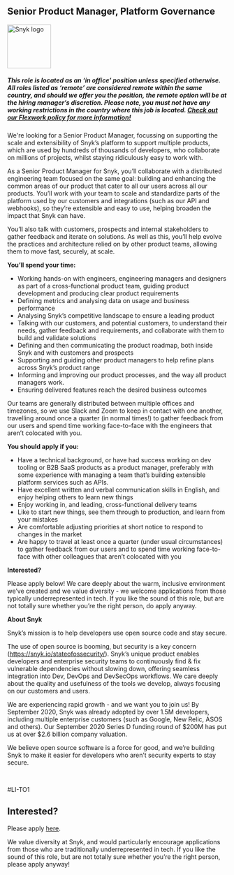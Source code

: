Senior Product Manager, Platform Governance
---

<img src="https://res.cloudinary.com/snyk/image/upload/v1537345894/press-kit/brand/logo-black.png" width="100" alt="Snyk logo" />

<h5><span data-sheets-formula-bar-text-style="font-size:13px;color:#000000;font-weight:normal;text-decoration:none;font-family:'Arial';font-style:normal;text-decoration-skip-ink:none;">This role is located as an ‘in office’ position unless specified otherwise. All roles listed as ‘remote’ are considered remote within the same country, and should we offer you the position, the remote option will be at the hiring manager’s discretion. Please note, you must not have any working restrictions in the country where this job is located. </span><a href="https://snyk.io/blog/introducing-flex-work-the-future-of-work-at-snyk/" target="_blank" data-sheets-formula-bar-text-link="https://snyk.io/blog/introducing-flex-work-the-future-of-work-at-snyk/" data-sheets-formula-bar-text-style="font-size:13px;color:#1155cc;font-weight:normal;text-decoration:underline;font-family:''Arial'';font-style:normal;text-decoration-skip-ink:none;">Check out our Flexwork policy for more information!</a></h5>
<p><span style="font-weight: 400;">We're looking for a Senior Product Manager, focussing on supporting the scale and extensibility of Snyk’s platform to support multiple products, which are used by hundreds of thousands of developers, who collaborate on millions of projects, whilst staying ridiculously easy to work with.</span></p>
<p><span style="font-weight: 400;">As a Senior Product Manager for Snyk, you’ll collaborate with a distributed engineering team focused on the same goal: building and enhancing the common areas of our product that cater to all our users across all our products. You’ll work with your team to scale and standardize parts of the platform used by our customers and integrations (such as our API and webhooks), so they’re extensible and easy to use, helping broaden the impact that Snyk can have.&nbsp;</span></p>
<p><span style="font-weight: 400;">You’ll also talk with customers, prospects and internal stakeholders to gather feedback and iterate on solutions. As well as this, you’ll help evolve the practices and architecture relied on by other product teams, allowing them to move fast, securely, at scale.</span></p>
<p><strong>You’ll spend your time:</strong><span style="font-weight: 400;">&nbsp;</span></p>
<ul>
<li style="font-weight: 400;"><span style="font-weight: 400;">Working hands-on with engineers, engineering managers and designers as part of a cross-functional product team, guiding product development and producing clear product requirements&nbsp;</span></li>
<li style="font-weight: 400;"><span style="font-weight: 400;">Defining metrics and analysing data on usage and business performance</span></li>
<li style="font-weight: 400;"><span style="font-weight: 400;">Analysing Snyk’s competitive landscape to ensure a leading product</span></li>
<li style="font-weight: 400;"><span style="font-weight: 400;">Talking with our customers, and potential customers, to understand their needs, gather feedback and requirements, and collaborate with them to build and validate solutions</span></li>
<li style="font-weight: 400;"><span style="font-weight: 400;">Defining and then communicating the product roadmap, both inside Snyk and with customers and prospects</span></li>
<li style="font-weight: 400;"><span style="font-weight: 400;">Supporting and guiding other product managers to help refine plans across Snyk’s product range</span></li>
<li style="font-weight: 400;"><span style="font-weight: 400;">Informing and improving our product processes, and the way all product managers work.</span></li>
<li style="font-weight: 400;"><span style="font-weight: 400;">Ensuring delivered features reach the desired business outcomes</span></li>
</ul>
<p><span style="font-weight: 400;">Our teams are generally distributed between multiple offices and timezones, so we use Slack and Zoom to keep in contact with one another, </span><span style="font-weight: 400;">travelling around once a quarter (in normal times!) to gather feedback from our users and spend time working face-to-face with the engineers that aren’t colocated with you.</span></p>
<p><strong>You should apply if you:</strong></p>
<ul>
<li><span style="font-weight: 400;">Have a technical background, or have had success working on dev tooling or B2B SaaS products as a product manager, preferably with some experience with managing a team that’s building extensible platform services such as APIs.</span></li>
<li><span style="font-weight: 400;">Have excellent written and verbal communication skills in English, and enjoy helping others to learn new things</span></li>
<li><span style="font-weight: 400;">Enjoy working in, and leading, cross-functional delivery teams</span></li>
<li><span style="font-weight: 400;">Like to start new things, see them through to production, and learn from your mistakes</span></li>
<li><span style="font-weight: 400;">Are comfortable adjusting priorities at short notice to respond to changes in the market</span></li>
<li><span style="font-weight: 400;">Are happy to travel at least once a quarter (under usual circumstances) to gather feedback from our users and to spend time working face-to-face with other colleagues that aren’t colocated with you</span></li>
</ul>
<p><strong>Interested?</strong></p>
<p><span style="font-weight: 400;">Please apply below! We care deeply about the warm, inclusive environment we’ve created and we value diversity - we welcome applications from those typically underrepresented in tech. If you like the sound of this role, but are not totally sure whether you’re the right person, do apply anyway.</span></p>
<p><strong>About Snyk</strong></p>
<p>Snyk’s mission is to help developers use open source code and stay secure.</p>
<p>The use of open source is booming, but security is a key concern (<a class="c-link" href="https://snyk.io/stateofossecurity/" target="_blank" data-stringify-link="https://snyk.io/stateofossecurity/" data-sk="tooltip_parent">https://snyk.io/stateofossecurity/</a>). Snyk’s unique product enables developers and enterprise security teams to continuously find &amp; fix vulnerable dependencies without slowing down, offering seamless integration into Dev, DevOps and DevSecOps workflows. We care deeply about the quality and usefulness of the tools we develop, always focusing on our customers and users.</p>
<p>We are experiencing rapid growth - and we want you to join us! By September 2020, Snyk was already adopted by over 1.5M developers, including multiple enterprise customers (such as Google, New Relic, ASOS and others). Our September 2020 Series D funding round of $200M has put us at over $2.6 billion company valuation.</p>
<p>We believe open source software is a force for good, and we’re building Snyk to make it easier for developers who aren’t security experts to stay secure.</p>
<p>&nbsp;</p>
<p>#LI-TO1</p>

Interested?
---

Please apply [here](https://boards.greenhouse.io/snyk/jobs/4985713002#app).

We value diversity at Snyk, and would particularly encourage applications from those who are traditionally underrepresented in tech.
If you like the sound of this role, but are not totally sure whether you’re the right person, please apply anyway!
